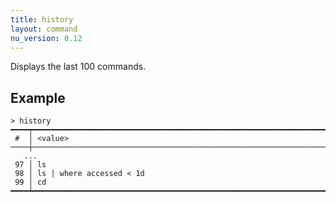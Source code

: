 ```yaml
---
title: history
layout: command
nu_version: 0.12
---
```


Displays the last 100 commands.

## Example

```shell
> history
━━━━┯━━━━━━━━━━━━━━━━━━━━━━━━━━━━━━━━━━━━━━━━━━━━━━━━━━━━━━━━━━━━━━━━━━━━━━━━━━━
 #  │ <value>
────┼───────────────────────────────────────────────────────────────────────────
   ...
 97 │ ls
 98 │ ls | where accessed < 1d
 99 │ cd
━━━━┷━━━━━━━━━━━━━━━━━━━━━━━━━━━━━━━━━━━━━━━━━━━━━━━━━━━━━━━━━━━━━━━━━━━━━━━━━━━
```
